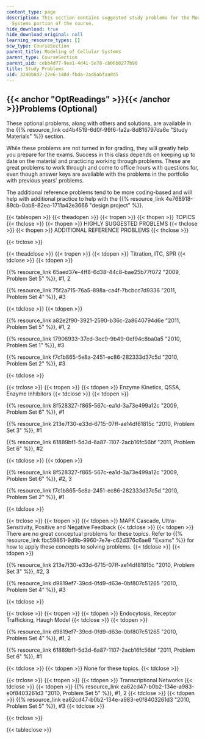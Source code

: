 ```yaml
---
content_type: page
description: This section contains suggested study problems for the Modeling of Cellular
  Systems portion of the course.
hide_download: true
hide_download_original: null
learning_resource_types: []
ocw_type: CourseSection
parent_title: Modeling of Cellular Systems
parent_type: CourseSection
parent_uid: cebb4d77-9ee1-4d41-5e78-cb06b0277b90
title: Study Problems
uid: 3240b8d2-22e6-140d-fbda-2ad6abfaa8d5
---
```


{{< anchor "OptReadings" >}}{{< /anchor >}}Problems (Optional)
--------------------------------------------------------------

These optional problems, along with others and solutions, are available in the {{% resource_link cd4b4519-6d0f-99f6-fa2a-8d816797da6e "Study Materials" %}} section.

While these problems are not turned in for grading, they will greatly help you prepare for the exams. Success in this class depends on keeping up to date on the material and practicing working through problems. These are great problems to work through and come to office hours with questions for, even though answer keys are available with the problems in the portfolio with previous years' problems.

The additional reference problems tend to be more coding-based and will help with additional practice to help with the {{% resource_link 4e768918-89cb-0ab8-82ea-1711a42e3666 "design project" %}}.

{{< tableopen >}}
{{< theadopen >}}
{{< tropen >}}
{{< thopen >}}
TOPICS
{{< thclose >}}
{{< thopen >}}
HIGHLY SUGGESTED PROBLEMS
{{< thclose >}}
{{< thopen >}}
ADDITIONAL REFERENCE PROBLEMS
{{< thclose >}}

{{< trclose >}}

{{< theadclose >}}
{{< tropen >}}
{{< tdopen >}}
Titration, ITC, SPR
{{< tdclose >}}
{{< tdopen >}}


{{% resource_link 65aed37e-4ff8-6d38-44c8-bae25b77f072 "2009, Problem Set 5" %}}, #1, 2

{{% resource_link 75f2a715-76a5-898a-ca4f-7bcbcc7d9336 "2011, Problem Set 4" %}}, #3


{{< tdclose >}}
{{< tdopen >}}


{{% resource_link a82e2f90-3921-2590-b36c-2a8640794d6e "2011, Problem Set 5" %}}, #1, 2

{{% resource_link 17906933-37ed-3ec9-9b49-0ef94c8ba0a5 "2010, Problem Set 1" %}}, #3

{{% resource_link f7c1b865-5e8a-2451-ec86-282333d37c5d "2010, Problem Set 2" %}}, #3


{{< tdclose >}}

{{< trclose >}}
{{< tropen >}}
{{< tdopen >}}
Enzyme Kinetics, QSSA, Enzyme Inhibitors
{{< tdclose >}}
{{< tdopen >}}


{{% resource_link 8f528327-f865-567c-ea1d-3a73e499a12c "2009, Problem Set 6" %}}, #1

{{% resource_link 213e7f30-e33d-6715-07ff-ae14df81815c "2010, Problem Set 3" %}}, #1

{{% resource_link 61889bf1-5d3d-6a87-1107-2acb16fc56bf "2011, Problem Set 6" %}}, #2


{{< tdclose >}}
{{< tdopen >}}


{{% resource_link 8f528327-f865-567c-ea1d-3a73e499a12c "2009, Problem Set 6" %}}, #2, 3

{{% resource_link f7c1b865-5e8a-2451-ec86-282333d37c5d "2010, Problem Set 2" %}}, #1


{{< tdclose >}}

{{< trclose >}}
{{< tropen >}}
{{< tdopen >}}
MAPK Cascade, Ultra-Sensitivity, Positive and Negative Feedback
{{< tdclose >}}
{{< tdopen >}}
There are no great conceptual problems for these topics. Refer to {{% resource_link fbc59861-9d9b-9960-7e7e-c62d376c6ae8 "Exams" %}} for how to apply these concepts to solving problems.
{{< tdclose >}}
{{< tdopen >}}


{{% resource_link 213e7f30-e33d-6715-07ff-ae14df81815c "2010, Problem Set 3" %}}, #2, 3

{{% resource_link d9819ef7-39cd-0fd9-d63e-0bf807c51265 "2010, Problem Set 4" %}}, #3


{{< tdclose >}}

{{< trclose >}}
{{< tropen >}}
{{< tdopen >}}
Endocytosis, Receptor Trafficking, Haugh Model
{{< tdclose >}}
{{< tdopen >}}


{{% resource_link d9819ef7-39cd-0fd9-d63e-0bf807c51265 "2010, Problem Set 4" %}}, #1, 2

{{% resource_link 61889bf1-5d3d-6a87-1107-2acb16fc56bf "2011, Problem Set 6" %}}, #1


{{< tdclose >}}
{{< tdopen >}}
None for these topics.
{{< tdclose >}}

{{< trclose >}}
{{< tropen >}}
{{< tdopen >}}
Transcriptional Networks
{{< tdclose >}}
{{< tdopen >}}
{{% resource_link ea62cd47-b0b2-134e-a983-e0f8403261d3 "2010, Problem Set 5" %}}, #1, 2
{{< tdclose >}}
{{< tdopen >}}
{{% resource_link ea62cd47-b0b2-134e-a983-e0f8403261d3 "2010, Problem Set 5" %}}, #3
{{< tdclose >}}

{{< trclose >}}

{{< tableclose >}}